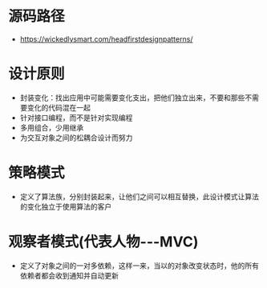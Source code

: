 # 源码路径
- https://wickedlysmart.com/headfirstdesignpatterns/

# 设计原则
- 封装变化：找出应用中可能需要变化支出，把他们独立出来，不要和那些不需要变化的代码混在一起
- 针对接口编程，而不是针对实现编程
- 多用组合，少用继承
- 为交互对象之间的松耦合设计而努力

# 策略模式
- 定义了算法族，分别封装起来，让他们之间可以相互替换，此设计模式让算法的变化独立于使用算法的客户

# 观察者模式(代表人物---MVC)
- 定义了对象之间的一对多依赖，这样一来，当以的对象改变状态时，他的所有依赖者都会收到通知并自动更新